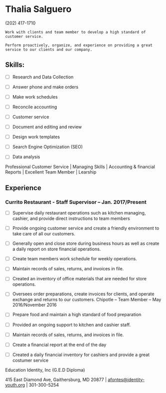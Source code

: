 # Thalia Salguero
(202) 417-1710
 
 ```
Work with clients and team member to develop a high standard of customer service. 
```
```
Perform proactively, organize, and experience on providing a great service to our clients and our company. 
 ```
## Skills:
- [ ] Research and Data Collection
- [ ] Answer phone and make orders
- [ ] Make work schedules
- [ ] Reconcile accounting 
- [ ] Customer service 
- [ ] Document and editing and review
- [ ] Design work templates 
- [ ] Search Engine Optimization (SEO)
- [ ] Data analysis


Professional Customer Service | Managing Skills | Accounting & financial Reports | Excellent Team Member  | Learship 
 
## Experience

### Currito Restaurant - Staff Supervisor – Jan. 2017/Present
- [ ] Supervise daily restaurant operations such as kitchen managing, cashier, and provide direct instructions to team members
- [ ] Provide ongoing customer service and create a friendly environment to take care of all our customers.
- [ ] Generally open and close store during business hours as well as create a daily report on store financial operations.
- [ ] Create team members work schedule for weekly operations.
- [ ] Maintain records of sales, returns, and invoices in file.
- [ ] Created an inventory of office materials that are needed for store operations.
- [ ] Oversees order preparations, create invoices for clients, and operate exchange and returns to our customers.
Chipotle – Team Member – May 2016/November 2016
- [ ] Prepare food and maintain a high standard of food preparation
- [ ] Provided an ongoing support to kitchen and cashier staff.
- [ ] Maintain records of sales, returns, and invoices in file.
- [ ] Create a financial report at the end of the day
- [ ] Created a daily financial inventory for cashiers and provide a great costumer service



Education
​Identity, Inc  (G.E.D Diploma)

415 East Diamond Ave, Gaithersburg, MD 20877 | afontes@identity-youth.org | 301-300-5254


